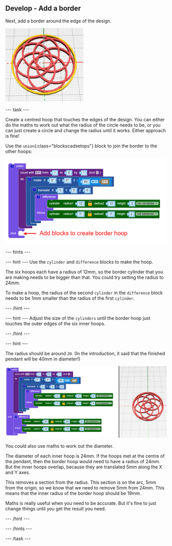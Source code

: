## Develop - Add a border

Next, add a border around the edge of the design. 

![screenshot](images/pendant-border-show.png) 

--- task ---

Create a centred hoop that touches the edges of the design. You can either do the maths to work out what the radius of the circle needs to be, or you can just create a circle and change the radius until it works. Either approach is fine!

Use the `union`{:class="blockscadsetops"} block to join the border to the other hoops:
	
![screenshot](images/pendant-union.png) 

--- hints --- 

--- hint ---
Use the `cylinder` and `difference` blocks to make the hoop. 

The six hoops each have a radius of 12mm, so the border cylinder that you are making needs to be bigger than that. You could try setting the radius to 24mm. 

To make a hoop, the radius of the second `cylinder` in the `difference` block needs to be 1mm smaller than the radius of the first `cylinder`. 

--- /hint ---

--- hint ---
Adjust the size of the `cylinders` until the border hoop just touches the outer edges of the six inner hoops. 

--- /hint ---

--- hint ---

The radius should be around `20`. (In the introduction, it said that the finished pendant will be 40mm in diameter!)

![screenshot](images/pendant-border.png)
	
You could also use maths to work out the diameter. 

The diameter of each inner hoop is 24mm. If the hoops met at the centre of the pendant, then the border hoop would need to have a radius of 24mm. But the inner hoops overlap, because they are translated 5mm along the X and Y axes. 

This removes a section from the radius. This section is on the arc, 5mm from the origin, so we know that we need to remove 5mm from 24mm. This means that the inner radius of the border hoop should be 19mm. 

Maths is really useful when you need to be accurate. But it's fine to just change things until you get the result you need. 

--- /hint ---

--- /hints --- 

--- /task ---
